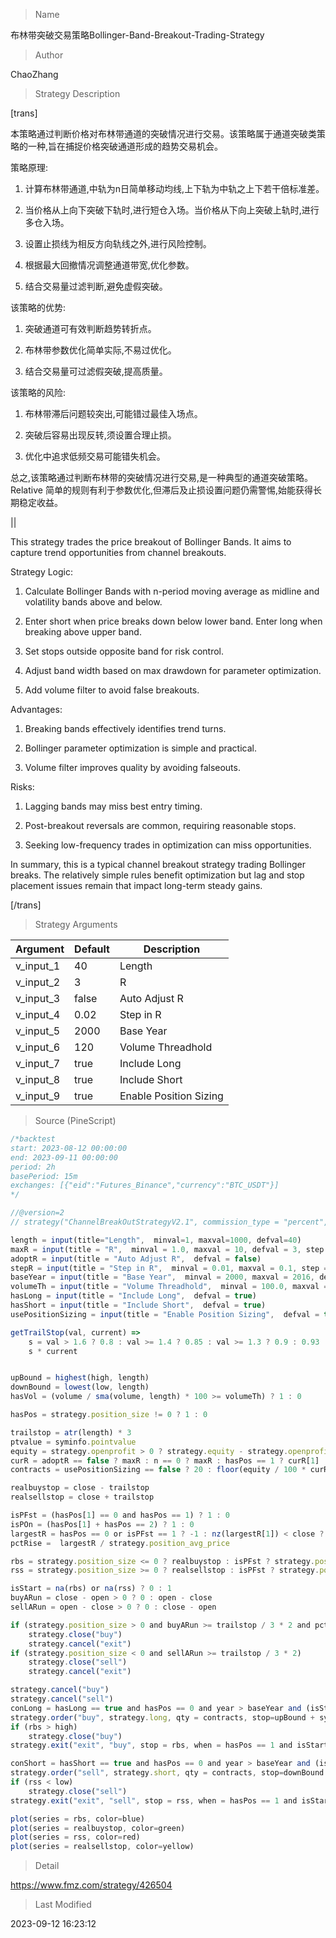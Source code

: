 
> Name

布林带突破交易策略Bollinger-Band-Breakout-Trading-Strategy

> Author

ChaoZhang

> Strategy Description

[trans]

本策略通过判断价格对布林带通道的突破情况进行交易。该策略属于通道突破类策略的一种,旨在捕捉价格突破通道形成的趋势交易机会。

策略原理:

1. 计算布林带通道,中轨为n日简单移动均线,上下轨为中轨之上下若干倍标准差。 

2. 当价格从上向下突破下轨时,进行短仓入场。当价格从下向上突破上轨时,进行多仓入场。

3. 设置止损线为相反方向轨线之外,进行风险控制。

4. 根据最大回撤情况调整通道带宽,优化参数。

5. 结合交易量过滤判断,避免虚假突破。

该策略的优势:

1. 突破通道可有效判断趋势转折点。

2. 布林带参数优化简单实际,不易过优化。

3. 结合交易量可过滤假突破,提高质量。

该策略的风险:

1. 布林带滞后问题较突出,可能错过最佳入场点。 

2. 突破后容易出现反转,须设置合理止损。

3. 优化中追求低频交易可能错失机会。

总之,该策略通过判断布林带的突破情况进行交易,是一种典型的通道突破策略。Relative 简单的规则有利于参数优化,但滞后及止损设置问题仍需警惕,始能获得长期稳定收益。

||

This strategy trades the price breakout of Bollinger Bands. It aims to capture trend opportunities from channel breakouts.

Strategy Logic:

1. Calculate Bollinger Bands with n-period moving average as midline and volatility bands above and below.

2. Enter short when price breaks down below lower band. Enter long when breaking above upper band.

3. Set stops outside opposite band for risk control.

4. Adjust band width based on max drawdown for parameter optimization.

5. Add volume filter to avoid false breakouts.

Advantages:

1. Breaking bands effectively identifies trend turns.

2. Bollinger parameter optimization is simple and practical.

3. Volume filter improves quality by avoiding falseouts. 

Risks:

1. Lagging bands may miss best entry timing.

2. Post-breakout reversals are common, requiring reasonable stops.

3. Seeking low-frequency trades in optimization can miss opportunities.

In summary, this is a typical channel breakout strategy trading Bollinger breaks. The relatively simple rules benefit optimization but lag and stop placement issues remain that impact long-term steady gains.

[/trans]

> Strategy Arguments



|Argument|Default|Description|
|----|----|----|
|v_input_1|40|Length|
|v_input_2|3|R|
|v_input_3|false|Auto Adjust R|
|v_input_4|0.02|Step in R|
|v_input_5|2000|Base Year|
|v_input_6|120|Volume Threadhold|
|v_input_7|true|Include Long|
|v_input_8|true|Include Short|
|v_input_9|true|Enable Position Sizing|


> Source (PineScript)

``` javascript
/*backtest
start: 2023-08-12 00:00:00
end: 2023-09-11 00:00:00
period: 2h
basePeriod: 15m
exchanges: [{"eid":"Futures_Binance","currency":"BTC_USDT"}]
*/

//@version=2
// strategy("ChannelBreakOutStrategyV2.1", commission_type = "percent", commission_value = 0.1, calc_on_order_fills = true, overlay=true)

length = input(title="Length",  minval=1, maxval=1000, defval=40)
maxR = input(title = "R",  minval = 1.0, maxval = 10, defval = 3, step = 0.1)
adoptR = input(title = "Auto Adjust R",  defval = false)
stepR = input(title = "Step in R",  minval = 0.01, maxval = 0.1, step = 0.01, defval = 0.02)
baseYear = input(title = "Base Year",  minval = 2000, maxval = 2016, defval = 2000)
volumeTh = input(title = "Volume Threadhold",  minval = 100.0, maxval = 200, defval = 120, step = 5)
hasLong = input(title = "Include Long",  defval = true)
hasShort = input(title = "Include Short",  defval = true)
usePositionSizing = input(title = "Enable Position Sizing",  defval = true)

getTrailStop(val, current) => 
    s = val > 1.6 ? 0.8 : val >= 1.4 ? 0.85 : val >= 1.3 ? 0.9 : 0.93
    s * current


upBound = highest(high, length)
downBound = lowest(low, length)
hasVol = (volume / sma(volume, length) * 100 >= volumeTh) ? 1 : 0

hasPos = strategy.position_size != 0 ? 1 : 0

trailstop = atr(length) * 3
ptvalue = syminfo.pointvalue
equity = strategy.openprofit > 0 ? strategy.equity - strategy.openprofit : strategy.equity
curR = adoptR == false ? maxR : n == 0 ? maxR : hasPos == 1 ? curR[1] : (rising(equity,1) > 0? curR[1] + stepR : falling(equity, 1) > 0 ? curR[1] <= 2.0 ? 2.0 : curR[1] - stepR : curR[1])
contracts = usePositionSizing == false ? 20 : floor(equity / 100 * curR / (trailstop * ptvalue))

realbuystop = close - trailstop
realsellstop = close + trailstop

isPFst = (hasPos[1] == 0 and hasPos == 1) ? 1 : 0
isPOn = (hasPos[1] + hasPos == 2) ? 1 : 0
largestR = hasPos == 0 or isPFst == 1 ? -1 : nz(largestR[1]) < close ? close : largestR[1]
pctRise =  largestR / strategy.position_avg_price

rbs = strategy.position_size <= 0 ? realbuystop : isPFst ? strategy.position_avg_price - trailstop : pctRise >= 1.3 ? getTrailStop(pctRise, largestR) : (isPOn and realbuystop > rbs[1] and close > close[1]) ? realbuystop : rbs[1]
rss = strategy.position_size >= 0 ? realsellstop : isPFst ? strategy.position_avg_price + trailstop : (isPOn and realsellstop < rss[1] and close < close[1]) ? realsellstop : rss[1]

isStart = na(rbs) or na(rss) ? 0 : 1
buyARun = close - open > 0 ? 0 : open - close
sellARun = open - close > 0 ? 0 : close - open

if (strategy.position_size > 0 and buyARun >= trailstop / 3 * 2 and pctRise < 1.3)
    strategy.close("buy")
    strategy.cancel("exit")
if (strategy.position_size < 0 and sellARun >= trailstop / 3 * 2)
    strategy.close("sell")
    strategy.cancel("exit")

strategy.cancel("buy")
strategy.cancel("sell")
conLong = hasLong == true and hasPos == 0 and year > baseYear and (isStart + hasVol) == 2
strategy.order("buy", strategy.long, qty = contracts, stop=upBound + syminfo.mintick * 5, comment="BUY", when = conLong)
if (rbs > high)
    strategy.close("buy")
strategy.exit("exit", "buy", stop = rbs, when = hasPos == 1 and isStart == 1)

conShort = hasShort == true and hasPos == 0 and year > baseYear and (isStart + hasVol) == 2
strategy.order("sell", strategy.short, qty = contracts, stop=downBound - syminfo.mintick * 5, comment="SELL", when = conShort)
if (rss < low)
    strategy.close("sell")
strategy.exit("exit", "sell", stop = rss, when = hasPos == 1 and isStart == 1)

plot(series = rbs, color=blue)
plot(series = realbuystop, color=green)
plot(series = rss, color=red)
plot(series = realsellstop, color=yellow)
```

> Detail

https://www.fmz.com/strategy/426504

> Last Modified

2023-09-12 16:23:12
